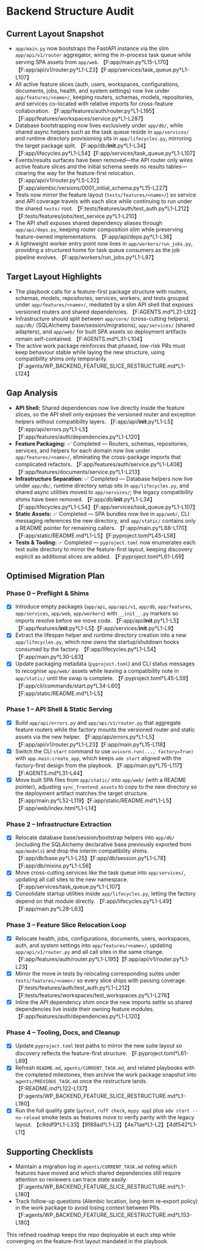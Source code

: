 # Backend Structure Audit

## Current Layout Snapshot
- `app/main.py` now bootstraps the FastAPI instance via the slim `app/api/v1/router` aggregator, wiring the in-process task queue while serving SPA assets from `app/web`. 【F:app/main.py†L15-L170】【F:app/api/v1/router.py†L1-L23】【F:app/services/task_queue.py†L1-L107】
- All active feature slices (auth, users, workspaces, configurations, documents, jobs, health, and system settings) now live under `app/features/<name>/`, keeping routers, schemas, models, repositories, and services co-located with relative imports for cross-feature collaboration. 【F:app/features/auth/router.py†L1-L195】【F:app/features/workspaces/service.py†L1-L287】
- Database bootstrapping now lives exclusively under `app/db/`, while shared async helpers such as the task queue reside in `app/services/` and runtime directory provisioning sits in `app/lifecycles.py`, mirroring the target package split. 【F:app/db/__init__.py†L1-L34】【F:app/lifecycles.py†L1-L54】【F:app/services/task_queue.py†L1-L107】
- Events/results surfaces have been removed—the API router only wires active feature slices and the initial schema seeds no results tables—clearing the way for the feature-first relocation. 【F:app/api/v1/router.py†L5-L22】【F:app/alembic/versions/0001_initial_schema.py†L15-L227】
- Tests now mirror the feature layout (`tests/features/<name>/`) so service and API coverage travels with each slice while continuing to run under the shared `tests/` root. 【F:tests/features/auth/test_auth.py†L1-L212】【F:tests/features/jobs/test_service.py†L1-L210】
- The API shell exposes shared dependency aliases through `app/api/deps.py`, keeping router composition slim while preserving feature-owned implementations. 【F:app/api/deps.py†L1-L36】
- A lightweight worker entry point now lives in `app/workers/run_jobs.py`, providing a structured home for task queue consumers as the job pipeline evolves. 【F:app/workers/run_jobs.py†L1-L87】

## Target Layout Highlights
- The playbook calls for a feature-first package structure with routers, schemas, models, repositories, services, workers, and tests grouped under `app/features/<name>/`, mediated by a slim API shell that exposes versioned routers and shared dependencies. 【F:AGENTS.md†L21-L92】
- Infrastructure should split between `app/core/` (cross-cutting helpers), `app/db/` (SQLAlchemy base/session/migrations), `app/services/` (shared adapters), and `app/web/` for built SPA assets so deployment artifacts remain self-contained. 【F:AGENTS.md†L31-L104】
- The active work package reinforces that phased, low-risk PRs must keep behaviour stable while laying the new structure, using compatibility shims only temporarily. 【F:agents/WP_BACKEND_FEATURE_SLICE_RESTRUCTURE.md†L1-L124】

## Gap Analysis
- **API Shell:** Shared dependencies now live directly inside the feature slices, so the API shell only exposes the versioned router and exception helpers without compatibility layers. 【F:app/api/__init__.py†L1-L5】【F:app/api/errors.py†L1-L5】【F:app/features/auth/dependencies.py†L1-L120】
- **Feature Packaging:** ✅ Completed — Routers, schemas, repositories, services, and helpers for each domain now live under `app/features/<name>/`, eliminating the cross-package imports that complicated refactors. 【F:app/features/auth/service.py†L1-L408】【F:app/features/documents/service.py†L1-L213】
- **Infrastructure Separation:** ✅ Completed — Database helpers now live under `app/db/`, runtime directory setup sits in `app/lifecycles.py`, and shared async utilities moved to `app/services/`; the legacy compatibility shims have been removed. 【F:app/db/__init__.py†L1-L34】【F:app/lifecycles.py†L1-L54】【F:app/services/task_queue.py†L1-L107】
- **Static Assets:** ✅ Completed — SPA bundles now live in `app/web/`, CLI messaging references the new directory, and `app/static/` contains only a README pointer for remaining callers. 【F:app/main.py†L88-L170】【F:app/static/README.md†L1-L5】【F:pyproject.toml†L45-L58】
- **Tests & Tooling:** ✅ Completed — `pyproject.toml` now enumerates each test suite directory to mirror the feature-first layout, keeping discovery explicit as additional slices are added. 【F:pyproject.toml†L61-L69】

## Optimised Migration Plan

### Phase 0 – Preflight & Shims
- [x] Introduce empty packages (`app/api`, `app/api/v1`, `app/db`, `app/features`, `app/services`, `app/web`, `app/workers`) with `__init__.py` markers so imports resolve before we move code. 【F:app/api/__init__.py†L1-L5】【F:app/features/__init__.py†L1-L5】【F:app/services/__init__.py†L1-L9】
- [x] Extract the lifespan helper and runtime directory creation into a new `app/lifecycles.py`, which now owns the startup/shutdown hooks consumed by the factory. 【F:app/lifecycles.py†L1-L54】【F:app/main.py†L30-L63】
- [x] Update packaging metadata (`pyproject.toml`) and CLI status messages to recognise `app/web/` assets while leaving a compatibility note in `app/static/` until the swap is complete. 【F:pyproject.toml†L45-L59】【F:app/cli/commands/start.py†L34-L60】【F:app/static/README.md†L1-L5】

### Phase 1 – API Shell & Static Serving
- [x] Build `app/api/errors.py` and `app/api/v1/router.py` that aggregate feature routers while the factory mounts the versioned router and static assets via the new helper. 【F:app/api/errors.py†L1-L5】【F:app/api/v1/router.py†L1-L23】【F:app/main.py†L15-L118】
- [x] Switch the CLI `start` command to use `uvicorn.run(..., factory=True)` with `app.main:create_app`, which keeps `ade start` aligned with the factory-first design from the playbook. 【F:app/main.py†L75-L117】【F:AGENTS.md†L31-L44】
- [x] Move built SPA files from `app/static/` into `app/web/` (with a README pointer), adjusting `sync_frontend_assets` to copy to the new directory so the deployment artifact matches the target structure. 【F:app/main.py†L52-L119】【F:app/static/README.md†L1-L5】【F:app/web/index.html†L1-L14】

### Phase 2 – Infrastructure Extraction
- [x] Relocate database base/session/bootstrap helpers into `app/db/` (including the SQLAlchemy declarative base previously exported from `app/models`) and drop the interim compatibility shims. 【F:app/db/base.py†L1-L25】【F:app/db/session.py†L1-L78】【F:app/db/mixins.py†L1-L56】
- [x] Move cross-cutting services like the task queue into `app/services/`, updating all call sites to the new namespace. 【F:app/services/task_queue.py†L1-L107】
- [x] Consolidate startup utilities inside `app/lifecycles.py`, letting the factory depend on that module directly. 【F:app/lifecycles.py†L1-L49】【F:app/main.py†L28-L63】

### Phase 3 – Feature Slice Relocation Loop
- [x] Relocate health, jobs, configurations, documents, users, workspaces, auth, and system settings into `app/features/<name>/`, updating `app/api/v1/router.py` and all call sites in the same change. 【F:app/features/auth/router.py†L1-L195】【F:app/api/v1/router.py†L1-L23】
- [x] Mirror the move in tests by relocating corresponding suites under `tests/features/<name>/` so every slice ships with passing coverage. 【F:tests/features/auth/test_auth.py†L1-L212】【F:tests/features/workspaces/test_workspaces.py†L1-L276】
- [x] Inline the API dependency shim once the new imports settle so shared dependencies live inside their owning feature modules. 【F:app/features/auth/dependencies.py†L1-L120】

### Phase 4 – Tooling, Docs, and Cleanup
- [x] Update `pyproject.toml` test paths to mirror the new suite layout so discovery reflects the feature-first structure. 【F:pyproject.toml†L61-L69】
- [x] Refresh `README.md`, `agents/CURRENT_TASK.md`, and related playbooks with the completed milestones, then archive the work package snapshot into `agents/PREVIOUS_TASK.md` once the restructure lands. 【F:README.md†L122-L137】【F:agents/WP_BACKEND_FEATURE_SLICE_RESTRUCTURE.md†L1-L180】
- [x] Run the full quality gate (`pytest`, `ruff check`, `mypy app`) plus `ade start --no-reload` smoke tests as features move to verify parity with the legacy layout. 【c9ddf9†L1-L33】【9f88ad†L1-L2】【4e71ae†L1-L2】【4df542†L1-L11】

## Supporting Checklists
- Maintain a migration log in `agents/CURRENT_TASK.md` noting which features have moved and which shared dependencies still require attention so reviewers can trace state easily. 【F:agents/WP_BACKEND_FEATURE_SLICE_RESTRUCTURE.md†L1-L180】
- Track follow-up questions (Alembic location, long-term re-export policy) in the work package to avoid losing context between PRs. 【F:agents/WP_BACKEND_FEATURE_SLICE_RESTRUCTURE.md†L153-L180】

This refined roadmap keeps the repo deployable at each step while converging on the feature-first layout mandated in the playbook.

